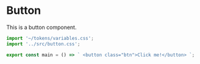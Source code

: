 # Button

This is a button component.

```js script
import '~/tokens/variables.css';
import '../src/button.css';
```

```js preview-story
export const main = () => ` <button class="btn">Click me!</button> `;
```
